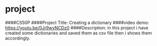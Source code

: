 # project
####CS50P
####Project Title: Creating a dictionary
####video demo: https://youtu.be/0Jr9wvNCDz0
####Description: in this project i have created some dictionaries and saved them as csv file then i shows them accordingly.
